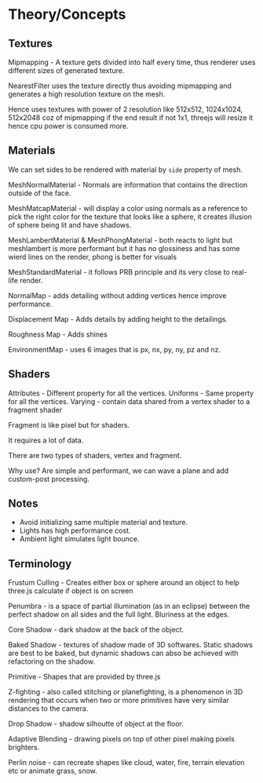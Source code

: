 # Theory/Concepts
## Textures

Mipmapping - A texture gets divided into half every time, thus renderer uses different sizes of generated texture.

NearestFilter uses the texture directly thus avoiding mipmapping and generates a high resolution texture on the mesh.

Hence uses textures with power of 2 resolution like 512x512, 1024x1024, 512x2048 coz of mipmapping if the end result if not 1x1, threejs will resize it hence cpu power is consumed more.

## Materials

We can set sides to be rendered with material by `side` property of mesh.

MeshNormalMaterial - Normals are information that contains the direction outside of the face.

MeshMatcapMaterial - will display a color using normals as a reference to pick the right color for the texture that looks like a sphere, it creates illusion of sphere being lit and have shadows.

MeshLambertMaterial & MeshPhongMaterial - both reacts to light but meshlambert is more performant but it has no glossiness and has some wierd lines on the render, phong is better for visuals

MeshStandardMaterial - it follows PRB principle and its very close to real-life render.

NormalMap - adds detailing without adding vertices hence improve performance.

Displacement Map - Adds details by adding height to the detailings.

Roughness Map - Adds shines

EnvironmentMap - uses 6 images that is px, nx, py, ny, pz and nz.

## Shaders
Attributes - Different property for all the vertices.
Uniforms - Same property for all the vertices.
Varying - contain data shared from a vertex shader to a fragment shader

Fragment is like pixel but for shaders.

It requires a lot of data.

There are two types of shaders, vertex and fragment.

Why use? Are simple and performant, we can wave a plane and add custom-post processing.

## Notes

- Avoid initializing same multiple material and texture.
- Lights has high performance cost.
- Ambient light simulates light bounce.

## Terminology

Frustum Culling - Creates either box or sphere around an object to help three.js calculate if object is on screen

Penumbra - is a space of partial illumination (as in an eclipse) between the perfect shadow on all sides and the full light. Bluriness at the edges.

Core Shadow - dark shadow at the back of the object.

Baked Shadow - textures of shadow made of 3D softwares. Static shadows are best to be baked, but dynamic shadows can abso be achieved with refactoring on the shadow.

Primitive - Shapes that are provided by three.js

Z-fighting - also called stitching or planefighting, is a phenomenon in 3D rendering that occurs when two or more primitives have very similar distances to the camera.

Drop Shadow - shadow silhoutte of object at the floor.

Adaptive Blending - drawing pixels on top of other pixel making pixels brighters.

Perlin noise - can recreate shapes like cloud, water, fire, terrain elevation etc or animate grass, snow.
